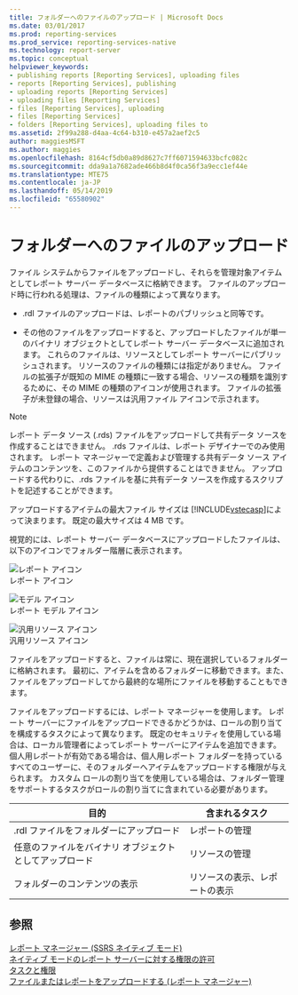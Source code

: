 ```yaml
---
title: フォルダーへのファイルのアップロード | Microsoft Docs
ms.date: 03/01/2017
ms.prod: reporting-services
ms.prod_service: reporting-services-native
ms.technology: report-server
ms.topic: conceptual
helpviewer_keywords:
- publishing reports [Reporting Services], uploading files
- reports [Reporting Services], publishing
- uploading reports [Reporting Services]
- uploading files [Reporting Services]
- files [Reporting Services], uploading
- files [Reporting Services]
- folders [Reporting Services], uploading files to
ms.assetid: 2f99a288-d4aa-4c64-b310-e457a2aef2c5
author: maggiesMSFT
ms.author: maggies
ms.openlocfilehash: 8164cf5db0a89d8627c7ff6071594633bcfc082c
ms.sourcegitcommit: dda9a1a7682ade466b8d4f0ca56f3a9ecc1ef44e
ms.translationtype: MTE75
ms.contentlocale: ja-JP
ms.lasthandoff: 05/14/2019
ms.locfileid: "65580902"
---
```

# <a name="upload-files-to-a-folder"></a>フォルダーへのファイルのアップロード
  ファイル システムからファイルをアップロードし、それらを管理対象アイテムとしてレポート サーバー データベースに格納できます。 ファイルのアップロード時に行われる処理は、ファイルの種類によって異なります。  
  
-   .rdl ファイルのアップロードは、レポートのパブリッシュと同等です。  
  
-   その他のファイルをアップロードすると、アップロードしたファイルが単一のバイナリ オブジェクトとしてレポート サーバー データベースに追加されます。 これらのファイルは、リソースとしてレポート サーバーにパブリッシュされます。 リソースのファイルの種類には指定がありません。 ファイルの拡張子が既知の MIME の種類に一致する場合、リソースの種類を識別するために、その MIME の種類のアイコンが使用されます。 ファイルの拡張子が未登録の場合、リソースは汎用ファイル アイコンで示されます。  
  
> [!NOTE]  
>  レポート データ ソース (.rds) ファイルをアップロードして共有データ ソースを作成することはできません。 .rds ファイルは、レポート デザイナーでのみ使用されます。 レポート マネージャーで定義および管理する共有データ ソース アイテムのコンテンツを、このファイルから提供することはできません。 アップロードする代わりに、.rds ファイルを基に共有データ ソースを作成するスクリプトを記述することができます。  
  
 アップロードするアイテムの最大ファイル サイズは [!INCLUDE[vstecasp](../../includes/vstecasp-md.md)]によって決まります。 既定の最大サイズは 4 MB です。  
  
 視覚的には、レポート サーバー データベースにアップロードしたファイルは、以下のアイコンでフォルダー階層に表示されます。  
  
 ![レポート アイコン](../../reporting-services/report-server/media/hlp-16doc.gif "レポート アイコン")  
レポート アイコン  
  
 ![モデル アイコン](../../reporting-services/report-server/media/model-icon.gif "モデル アイコン")  
レポート モデル アイコン  
  
 ![汎用リソース アイコン](../../reporting-services/report-server/media/hlp-16file.gif "汎用リソース アイコン")  
汎用リソース アイコン  
  
 ファイルをアップロードすると、ファイルは常に、現在選択しているフォルダーに格納されます。 最初に、アイテムを含めるフォルダーに移動できます。また、ファイルをアップロードしてから最終的な場所にファイルを移動することもできます。  
  
 ファイルをアップロードするには、レポート マネージャーを使用します。 レポート サーバーにファイルをアップロードできるかどうかは、ロールの割り当てを構成するタスクによって異なります。 既定のセキュリティを使用している場合は、ローカル管理者によってレポート サーバーにアイテムを追加できます。 個人用レポートが有効である場合は、個人用レポート フォルダーを持っているすべてのユーザーに、そのフォルダーへアイテムをアップロードする権限が与えられます。 カスタム ロールの割り当てを使用している場合は、フォルダー管理をサポートするタスクがロールの割り当てに含まれている必要があります。  
  
|目的|含まれるタスク|  
|----------------|-------------------------|  
|.rdl ファイルをフォルダーにアップロード|レポートの管理|  
|任意のファイルをバイナリ オブジェクトとしてアップロード|リソースの管理|  
|フォルダーのコンテンツの表示|リソースの表示、レポートの表示|  
  
## <a name="see-also"></a>参照  
 [レポート マネージャー (SSRS ネイティブ モード)](https://msdn.microsoft.com/library/80949f9d-58f5-48e3-9342-9e9bf4e57896)   
 [ネイティブ モードのレポート サーバーに対する権限の許可](../../reporting-services/security/granting-permissions-on-a-native-mode-report-server.md)   
 [タスクと権限](../../reporting-services/security/tasks-and-permissions.md)   
 [ファイルまたはレポートをアップロードする (レポート マネージャー)](../../reporting-services/reports/upload-a-file-or-report-report-manager.md)  
  
  
